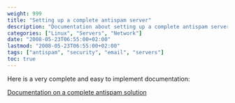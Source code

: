 ```yaml
---
weight: 999
title: "Setting up a complete antispam server"
description: "Documentation about setting up a complete antispam server solution"
categories: ["Linux", "Servers", "Network"]
date: "2008-05-23T06:55:00+02:00"
lastmod: "2008-05-23T06:55:00+02:00"
tags: ["antispam", "security", "email", "servers"]
toc: true
---
```


Here is a very complete and easy to implement documentation:

[Documentation on a complete antispam solution](/pdf/the_perfect_spamsnake.pdf)
